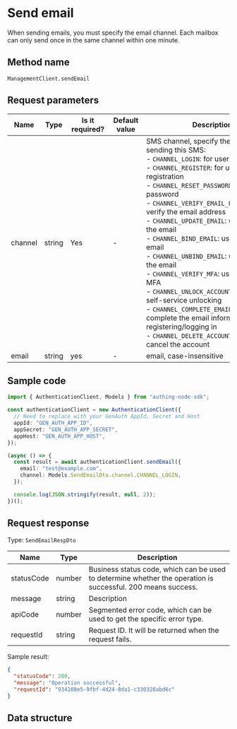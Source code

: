 # Send email

<!--
Warning ⚠️:
Do not modify this document directly,
https://github.com/Authing/authing-docs-factory
Use this project to generate
-->

<LastUpdated />

When sending emails, you must specify the email channel. Each mailbox can only send once in the same channel within one minute.

## Method name

`ManagementClient.sendEmail`

## Request parameters

| Name    | Type   | <div style="width:80px">Is it required?</div> | <div style="width:60px">Default value</div> | <div style="width:300px">Description</div>                                                                                                                                                                                                                                                                                                                                                                                                                                                                                                                                                                                                                                                                     | <div style="width:200px">Sample value</div> |
| ------- | ------ | --------------------------------------------- | ------------------------------------------- | -------------------------------------------------------------------------------------------------------------------------------------------------------------------------------------------------------------------------------------------------------------------------------------------------------------------------------------------------------------------------------------------------------------------------------------------------------------------------------------------------------------------------------------------------------------------------------------------------------------------------------------------------------------------------------------------------------------- | ------------------------------------------- |
| channel | string | Yes                                           | -                                           | SMS channel, specify the purpose of sending this SMS:<br>- `CHANNEL_LOGIN`: for user login<br>- `CHANNEL_REGISTER`: for user registration<br>- `CHANNEL_RESET_PASSWORD`: for resetting password<br>- `CHANNEL_VERIFY_EMAIL_LINK`: used to verify the email address<br>- `CHANNEL_UPDATE_EMAIL`: used to modify the email<br>- `CHANNEL_BIND_EMAIL`: used to bind the email<br>- `CHANNEL_UNBIND_EMAIL`: used to unbind the email<br>- `CHANNEL_VERIFY_MFA`: used to verify MFA<br>- `CHANNEL_UNLOCK_ACCOUNT`: used for self-service unlocking<br>- `CHANNEL_COMPLETE_EMAIL`: used to complete the email information when registering/logging in <br>- `CHANNEL_DELETE_ACCOUNT`: used to cancel the account<br> | `CHANNEL_LOGIN`                             |
| email   | string | yes                                           | -                                           | email, case-insensitive                                                                                                                                                                                                                                                                                                                                                                                                                                                                                                                                                                                                                                                                                        | `test@example.com`                          |

## Sample code

```ts
import { AuthenticationClient, Models } from "authing-node-sdk";

const authenticationClient = new AuthenticationClient({
  // Need to replace with your GenAuth AppId, Secret and Host
  appId: "GEN_AUTH_APP_ID",
  appSecret: "GEN_AUTH_APP_SECRET",
  appHost: "GEN_AUTH_APP_HOST",
});

(async () => {
  const result = await authenticationClient.sendEmail({
    email: "test@example.com",
    channel: Models.SendEmailDto.channel.CHANNEL_LOGIN,
  });

  console.log(JSON.stringify(result, null, 2));
})();
```

## Request response

Type: `SendEmailRespDto`

| Name       | Type   | Description                                                                                                  |
| ---------- | ------ | ------------------------------------------------------------------------------------------------------------ |
| statusCode | number | Business status code, which can be used to determine whether the operation is successful. 200 means success. |
| message    | string | Description                                                                                                  |
| apiCode    | number | Segmented error code, which can be used to get the specific error type.                                      |
| requestId  | string | Request ID. It will be returned when the request fails.                                                      |

Sample result:

```json
{
  "statusCode": 200,
  "message": "Operation successful",
  "requestId": "934108e5-9fbf-4d24-8da1-c330328abd6c"
}
```

## Data structure
